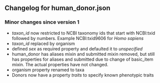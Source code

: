 ## Changelog for human_donor.json

### Minor changes since version 1

* *taxon_id* now restricted to NCBI taxonomy ids that start with NCBI:txid followed by numbers. Example NCBI:txid9606 for *Homo sapiens*
* *taxon_id* replaced by organism
* defined *sex* as required property and defaulted it to *unspecified*
* human_donor has aliases mixin and submitted mixin removed, but still has properties for aliases and submitted due to change of basic_item mixin.  The actual properties have not changed.
* organism property renamed to taxa
* Donors now have a property *traits* to specify known phenotypic traits
